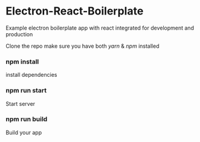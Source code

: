# Electron-React-Boilerplate
Example electron boilerplate app with react integrated for development and production

Clone the repo
make sure you have both _yarn_ & _npm_ installed

### npm install 
install dependencies

### npm run start 
Start server

### npm run build
Build your app
